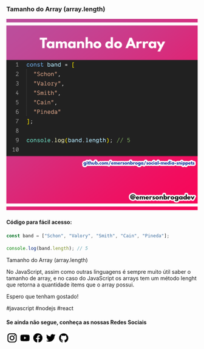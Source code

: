 ### Tamanho do Array (array.length)

![Tamanho do Array (array.length)](https://github.com/emersonbroga/social-media-snippets/blob/master/content/2020-01-26/1080x1080-array-length.png)

#### Código para fácil acesso:

```js
const band = ["Schon", "Valory", "Smith", "Cain", "Pineda"];

console.log(band.length); // 5
```

Tamanho do Array (array.length)

No JavaScript, assim como outras linguagens é sempre muito útil saber o tamanho de array, e no caso do JavaScript os arrays tem um método lenght que retorna a quantidade items que o array possui.

Espero que tenham gostado!

\#javascript \#nodejs \#react

#### Se ainda não segue, conheça as nossas Redes Sociais

[![instagram.com/emersonbrogadev](https://github.com/emersonbroga/social-media-snippets/blob/master/static/instagram.png?raw=true)](https://www.instagram.com/emersonbrogadev/)
[![youtube.com/c/emersonbrogadev](https://github.com/emersonbroga/social-media-snippets/blob/master/static/youtube.png?raw=true)](https://www.youtube.com/c/emersonbroga/)
[![facebook.com/emersonbrogadev](https://github.com/emersonbroga/social-media-snippets/blob/master/static/facebook.png?raw=true)](https://www.facebook.com/emersonbrogadev/)
[![twitter.com/emersonbrogadev](https://github.com/emersonbroga/social-media-snippets/blob/master/static/twitter.png?raw=true)](https://www.twitter.com/emersonbrogadev/)
[![github.com/emersonbroga](https://github.com/emersonbroga/social-media-snippets/blob/master/static/github.png?raw=true)](https://www.github.com/emersonbroga/)
